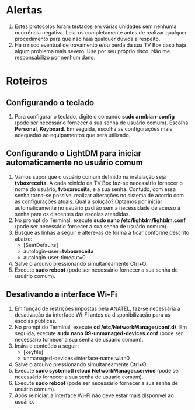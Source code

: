 # **Alertas**

1. Estes protocolos foram testados em várias unidades sem nenhuma ocorrência negativa. Leia-os completamente antes de realizar qualquer procedimento para que não haja qualquer dúvida a respeito.
2. Há o risco eventual de travamento e/ou perda da sua TV Box caso haja algum problema mais severo. Use por seu próprio risco. Não me responsabilizo por nenhum dano.

# **Roteiros**

## Configurando o teclado

1. Para configurar o teclado, digite o comando **sudo armbian-config** (pode ser necessário fornecer a sua senha de usuário comum). Escolha **Personal**, **Keyboard**. Em seguida, escolha as configurações mais adequadas ao equipamentos que será utilizado.

## Configurando o LightDM para iniciar automaticamente no usuário comum

1. Vamos supor que o usuário comum definido na instalação seja **tvboxreceita**. A cada reinício da TV Box faz-se necessário fornecer o nome do usuário, **tvboxreceita**, e a sua senha. Contudo, com essa senha torna-se possível realizar alterações no sistema de acordo com as configurações atuais. Qual a solução? Optamos por iniciar automaticamente no usuário padrão sem a necessidade de acesso à senha para os discentes das escolas atendidas.
2. No prompt do Terminal, execute **sudo nano /etc/lightdm/lightdm.conf** (pode ser necessário fornecer a sua senha de usuário comum).
3. Busque as linhas a seguir e altere-as de forma a ficar conforme descrito abaixo:
   - [SeatDefaults]
   - autologin-user=**tvboxreceita**
   - autologin-user-timeout=0
4. Salve o arquivo pressionando simultaneamente Ctrl+O.
5. Execute **sudo reboot** (pode ser necessário fornecer a sua senha de usuário comum).

## Desativando a interface Wi-Fi

1. Em função de restrições impostas pela ANATEL, faz-se necessária a desativação da interface Wi-Fi antes da disponibilização para as escolas públicas.
2. No prompt do Terminal, execute **cd /etc/NetworkManager/conf.d/**. Em seguida, execute **sudo nano 99-unmanaged-devices.conf** (pode ser necessário fornecer a sua senha de usuário comum).
3. Insira o conteúdo a seguir:
   - [keyfile]
   - unmanaged-devices=interface-name:wlan0
4. Salve o arquivo pressionando simultaneamente Ctrl+O.
5. Execute **sudo systemctl reload NetworkManager.service** (pode ser necessário fornecer a sua senha de usuário comum).
6. Execute **sudo reboot** (pode ser necessário fornecer a sua senha de usuário comum).
7. Após reiniciar, a interface Wi-Fi não deve estar mais disponível ao usuário.
